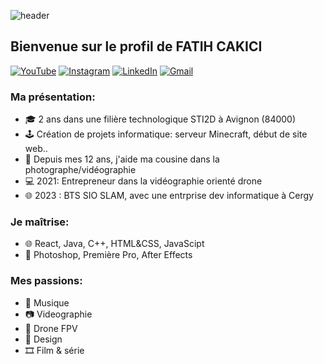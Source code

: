 
![header](https://user-images.githubusercontent.com/113699170/195297254-3f08ed84-74fb-4db1-bc01-95fd6ec68dd4.png)

## Bienvenue sur le profil de **FATIH CAKICI**

[![YouTube](https://img.shields.io/badge/YouTube-%23FF0000.svg?style=for-the-badge&logo=YouTube&logoColor=white)](https://www.youtube.com/channel/UC-YvVhHlBAH6UOezaihTK9A/videos)
[![Instagram](https://img.shields.io/badge/Instagram-%23E4405F.svg?style=for-the-badge&logo=Instagram&logoColor=white)](https://www.instagram.com/fcproductions55/)
[![LinkedIn](https://img.shields.io/badge/linkedin-%230077B5.svg?style=for-the-badge&logo=linkedin&logoColor=white)](https://www.linkedin.com/in/fatih-cakici-73744b250/)
[![Gmail](https://img.shields.io/badge/Gmail-D14836?style=for-the-badge&logo=gmail&logoColor=white)](mailto:fatihhcakici@gmail.com)

### Ma présentation:
- 🎓 2 ans dans une filière technologique STI2D à Avignon (84000)
- 🕹️ Création de projets informatique: serveur Minecraft, début de site web..
- 🎥 Depuis mes 12 ans, j'aide ma cousine dans la photographe/vidéographie
- 💻 2021: Entrepreneur dans la vidéographie orienté drone
- 🌐 2023 : BTS SIO SLAM, avec une entrprise dev informatique à Cergy

### Je maîtrise:
- 🌐 React, Java, C++, HTML&CSS, JavaScipt
- 🎨 Photoshop, Première Pro, After Effects

### Mes passions:
- 🎵 Musique
- 📷 Videographie
- 🚀 Drone FPV
- 🎨 Design
- 🎞️ Film & série
